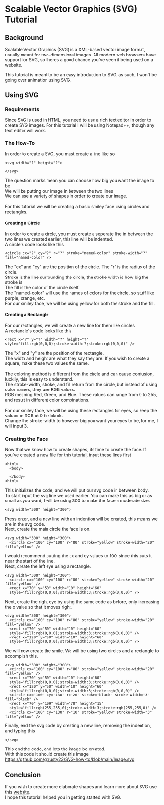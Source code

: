 # Scalable Vector Graphics (SVG) Tutorial
## Background
Scalable Vector Graphics (SVG) is a XML-based vector image format, usually meant for two-dimensional images.
All modern web browsers have support for SVG, so theres a good chance you've seen it being used on a website.

This tutorial is meant to be an easy introduction to SVG, as such, I won't be going over animation using SVG.

## Using SVG

### Requirements

Since SVG is used in HTML, you need to use a rich text editor in order to create SVG images.
For this tutorial I will be using Notepad++, though any text editor will work.

### The How-To

In order to create a SVG, you must create a line like so
```
<svg width="?" height="?">

</svg>
```
The question marks mean you can choose how big you want the image to be
<br>
We will be putting our image in between the two lines
<br>
We can use a variety of shapes in order to create our image.
<br>
<br>
For this tutorial we will be creating a basic smiley face using circles and rectangles.
#### Creating a Circle
In order to create a circle, you must create a seperate line in between the two lines we created earlier, this line will be indented.
<br>
A circle's code looks like this
```
<circle cx="?" cy="?" r="?" stroke="named-color" stroke-width="?" fill="named-color" />
```
The "cx" and "cy" are the position of the circle. The "r" is the radius of the circle.
<br>
Stroke is the line surrounding the circle, the stroke width is how big the stroke is.
<br>
The fill is the color of the circle itself.
<br>
The "named-color" will use the names of colors for the circle, so stuff like purple, orange, etc.
<br>
For our smiley face, we will be using yellow for both the stroke and the fill.

#### Creating a Rectangle
For our rectangles, we will create a new line for them like circles
<br>
A rectangle's code looks like this
```
<rect x="?" y="?" width="?" height="?" 
style="fill:rgb(0,0,0);stroke-width:?;stroke:rgb(0,0,0)" />
```
The "x" and "y" are the position of the rectangle.
<br>
The width and height are what they say they are. If you wish to create a square, make these two values the same.
<br>
<br>
The coloring method is different from the circle and can cause confusion, luckily, this is easy to understand.
<br>
The stroke-width, stroke, and fill return from the circle, but instead of using color names, they use RGB values.
<br>
RGB meaning Red, Green, and Blue. These values can range from 0 to 255, and result in different color combinations.
<br>
<br>
For our smiley face, we will be using these rectangles for eyes, so keep the values of RGB at 0 for black.
<br>
Change the stroke-width to however big you want your eyes to be, for me, I will input 3.

### Creating the Face
Now that we know how to create shapes, its time to create the face.
If you've created a new file for this tutorial, input these lines first
```
<html>
  <body>

  </body>
<html>
```
This initializes the code, and we will put our svg code in between body.
<br>
To start input the svg line we used earlier. You can make this as big or as small as you want, I will be using 300 to make the face a moderate size.
```
<svg width="300" height="300">
```
Press enter, and a new line with an indention will be created, this means we are in the svg code.
<br>
Next, create the main circle the face is on.
```
<svg width="300" height="300">
  <circle cx="100" cy="100" r="80" stroke="yellow" stroke-width="20" fill="yellow" />
```
I would recommend putting the cx and cy values to 100, since this puts it near the start of the line.
<br>
Next, create the left eye using a rectangle.
```
<svg width="300" height="300">
  <circle cx="100" cy="100" r="80" stroke="yellow" stroke-width="20" fill="yellow" />
  <rect x="70" y="50" width="10" height="60" 
  style="fill:rgb(0,0,0);stroke-width:3;stroke:rgb(0,0,0)" />
```
Next, create the right eye by using the same code as before, only increasing the x value so that it moves right.
```
<svg width="300" height="300">
  <circle cx="100" cy="100" r="80" stroke="yellow" stroke-width="20" fill="yellow" />
  <rect x="70" y="50" width="10" height="60" 
  style="fill:rgb(0,0,0);stroke-width:3;stroke:rgb(0,0,0)" />
  <rect x="120" y="50" width="10" height="60" 
  style="fill:rgb(0,0,0);stroke-width:3;stroke:rgb(0,0,0)" />
```
We will now create the smile. We will be using two circles and a rectangle to accomplish this.
```
<svg width="300" height="300">
  <circle cx="100" cy="100" r="80" stroke="yellow" stroke-width="20" fill="yellow" />
  <rect x="70" y="50" width="10" height="60" 
  style="fill:rgb(0,0,0);stroke-width:3;stroke:rgb(0,0,0)" />
  <rect x="120" y="50" width="10" height="60" 
  style="fill:rgb(0,0,0);stroke-width:3;stroke:rgb(0,0,0)" />
  <circle cx="100" cy="130" r="20" stroke="black" stroke-width="3" fill="black" />
  <rect x="70" y="109" width="70" height="15" 
  style="fill:rgb(255,255,0);stroke-width:3;stroke:rgb(255,255,0)" />
  <circle cx="100" cy="130" r="10" stroke="yellow" stroke-width="3" fill="yellow" />
```
Finally, end the svg code by creating a new line, removing the indention, and typing this 
```
</svg>
```
This end the code, and lets the image be created.
<br>
With this code it should create this image
<br>
https://github.com/gtrusty23/SVG-how-to/blob/main/Image.svg

## Conclusion

If you wish to create more elaborate shapes and learn more about SVG use this [website](https://www.w3schools.com/graphics/svg_intro.asp).
<br>
I hope this tutorial helped you in getting started with SVG.
